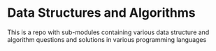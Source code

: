 # Data Structures and Algorithms
This is a repo with sub-modules containing various data structure and algorithm questions and solutions in various programming languages
